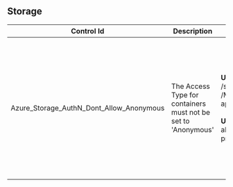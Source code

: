 ## Storage

| Control Id | Description | API & Property | Logic |
|------------|-------------------------|----------------|-------|
| Azure_Storage_AuthN_Dont_Allow_Anonymous | The Access Type for containers must not be set to 'Anonymous' | <b>Used ARM API:</b><br>/subscriptions/{subscriptionId}/providers<br>/Microsoft.Storage/storageAccounts?<br>api-version=2019-06-01 <br><br><b>Used Property:</b><br>allowBlobPublicAccess, provisioningState, kind | <b>Passed: </b><br>Storage does not have any container with public access.<br><b>Failed: </b><br>Storage has at least one container with public access. |
